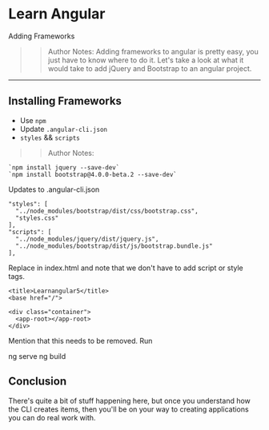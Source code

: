 <!-- .slide: data-state="title" -->
# Learn Angular
Adding Frameworks

> > Author Notes:
Adding frameworks to angular is pretty easy, you just have to know where to do it. Let's take a look at what it would take to add jQuery and Bootstrap to an angular project.

---

## Installing Frameworks
- Use `npm`
- Update `.angular-cli.json`
- `styles` && `scripts`

> > Author Notes:

```
`npm install jquery --save-dev`
`npm install bootstrap@4.0.0-beta.2 --save-dev`
```

Updates to .angular-cli.json

```
"styles": [
  "../node_modules/bootstrap/dist/css/bootstrap.css",
  "styles.css"
],
"scripts": [
  "../node_modules/jquery/dist/jquery.js",
  "../node_modules/bootstrap/dist/js/bootstrap.bundle.js"
],
```

Replace in index.html and note that we don't have to add script or style tags.

```
<title>Learnangular5</title>
<base href="/">

<div class="container">
  <app-root></app-root>
</div>
```

Mention that this needs to be removed. Run

ng serve
ng build

## Conclusion
There's quite a bit of stuff happening here, but once you understand how the CLI creates items, then you'll be on your way to creating applications you can do real work with.
